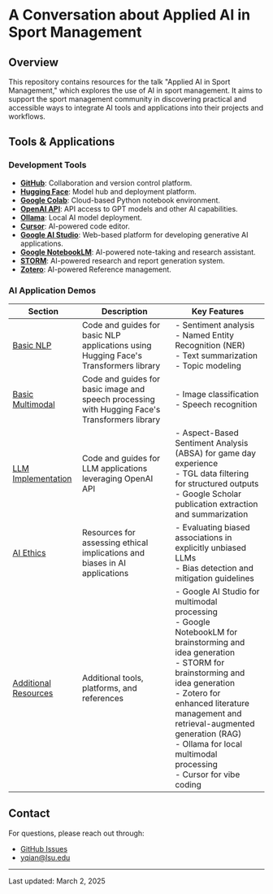 # A Conversation about Applied AI in Sport Management

## Overview

This repository contains resources for the talk "Applied AI in Sport Management," which explores the use of AI in sport management. It aims to support the sport management community in discovering practical and accessible ways to integrate AI tools and applications into their projects and workflows.

## Tools & Applications

### Development Tools
- **[GitHub](https://github.com/)**: Collaboration and version control platform.
- **[Hugging Face](https://huggingface.co/)**: Model hub and deployment platform.
- **[Google Colab](https://colab.google/)**: Cloud-based Python notebook environment.
- **[OpenAI API](https://platform.openai.com/)**: API access to GPT models and other AI capabilities.
- **[Ollama](https://ollama.com/)**: Local AI model deployment.
- **[Cursor](https://www.cursor.com/en)**: AI-powered code editor.
- **[Google AI Studio](https://aistudio.google.com/welcome)**: Web-based platform for developing generative AI applications.
- **[Google NotebookLM](https://notebooklm.google/)**: AI-powered note-taking and research assistant.
- **[STORM](https://storm.genie.stanford.edu/)**: AI-powered research and report generation system.
- **[Zotero](https://www.zotero.org/)**: AI-powered Reference management.

### AI Application Demos

| Section | Description | Key Features |
|---------|------------|--------------|
| [Basic NLP](./Basic_NLP/) | Code and guides for basic NLP applications using Hugging Face's Transformers library | - Sentiment analysis  <br> - Named Entity Recognition (NER) <br> - Text summarization <br> - Topic modeling |
| [Basic Multimodal](./Basic_Multimodal/) | Code and guides for basic image and speech processing with Hugging Face's Transformers library | - Image classification <br> - Speech recognition |
| [LLM Implementation](./LLM_Implementation/) | Code and guides for LLM applications leveraging OpenAI API | - Aspect-Based Sentiment Analysis (ABSA) for game day experience <br> - TGL data filtering for structured outputs <br> - Google Scholar publication extraction and summarization |
| [AI Ethics](./AI_Ethics/) | Resources for assessing ethical implications and biases in AI applications | - Evaluating biased associations in explicitly unbiased LLMs <br> - Bias detection and mitigation guidelines |
| [Additional Resources](./Additional_Resources/) | Additional tools, platforms, and references | - Google AI Studio for multimodal processing <br> - Google NotebookLM for brainstorming and idea generation <br> - STORM for brainstorming and idea generation <br> - Zotero for enhanced literature management and retrieval-augmented generation (RAG) <br> - Ollama for local multimodal processing <br> - Cursor for vibe coding |

## Contact

For questions, please reach out through:
- [GitHub Issues](https://github.com/TyrealQ/AIConversation/issues)
- yqian@lsu.edu

---
Last updated: <!-- LAST_UPDATED --> March 2, 2025
